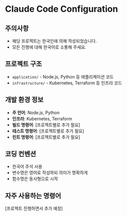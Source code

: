 # Claude Code Configuration

## 주의사항
- 해당 프로젝트는 한국인에 의해 작성되었습니다.
- 모든 진행에 대해 한국어로 소통해 주세요.

## 프로젝트 구조
- `application/` - Node.js, Python 등 애플리케이션 코드
- `infrastructure/` - Kubernetes, Terraform 등 인프라 코드

## 개발 환경 정보
- **주 언어**: Node.js, Python
- **인프라**: Kubernetes, Terraform
- **빌드 명령어**: [프로젝트별로 추가 필요]
- **테스트 명령어**: [프로젝트별로 추가 필요]
- **린트 명령어**: [프로젝트별로 추가 필요]

## 코딩 컨벤션
- 한국어 주석 사용
- 변수명은 영어로 작성하되 의미가 명확하게
- 함수명은 동사형으로 시작

## 자주 사용하는 명령어
[프로젝트 진행하면서 추가 예정]

